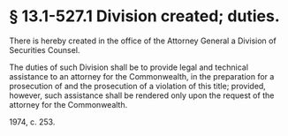 # § 13.1-527.1 Division created; duties.

<p>There is hereby created in the office of the Attorney General a Division of Securities Counsel.</p><p>The duties of such Division shall be to provide legal and technical assistance to an attorney for the Commonwealth, in the preparation for a prosecution of and the prosecution of a violation of this title; provided, however, such assistance shall be rendered only upon the request of the attorney for the Commonwealth.</p><p>1974, c. 253.</p>